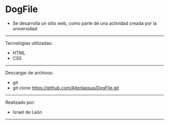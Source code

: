 # DogFile
- Se desarrolla un sitio web, como parte de una actividad creada por la universidad. 

---

Tecnologías utilizadas:

- HTML 
- CSS

---


Descargar de archivos: 

- git 
- git clone https://github.com/Alterlapsus/DogFile.git

---

Realizado por: 

- Israel de León 

---
